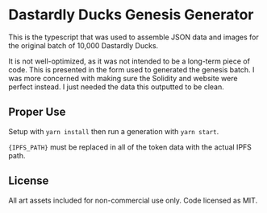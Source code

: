 # Dastardly Ducks Genesis Generator

This is the typescript that was used to assemble JSON data and images for the original batch of 10,000 Dastardly Ducks.

It is not well-optimized, as it was not intended to be a long-term piece of code. This is presented in the form used to generated the genesis batch. I was more 
concerned with making sure the Solidity and website were perfect instead. I just needed the data this outputted to be clean.

## Proper Use

Setup with ``yarn install`` then run a generation with ``yarn start``.

``{IPFS_PATH}`` must be replaced in all of the token data with the actual IPFS path.

## License

All art assets included for non-commercial use only. Code licensed as MIT.